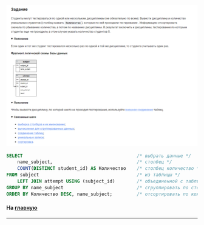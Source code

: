 

<img src="../art/3.1.5.task.png" alt="solution" >

```sql 
SELECT                                          /* выбрать данные */
    name_subject,                               /* столбец */
    COUNT(DISTINCT student_id) AS Количество    /* столбец количество */
FROM subject                                    /* из таблицы */
    LEFT JOIN attempt USING (subject_id)        /* объединенной с таблицей по столбцу */
GROUP BY name_subject                           /* сгруппировать по столбцу */
ORDER BY Количество DESC, name_subject;         /* отсортировать по количеству */
```


#### На [главную](https://github.com/BEPb/stepik_sql#readme)

---


